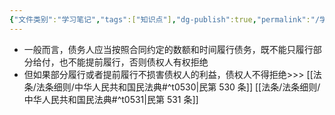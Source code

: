 ```yaml
---
{"文件类别":"学习笔记","tags":["知识点"],"dg-publish":true,"permalink":"/学习笔记/知识点/部分履行与提前履行规则/","dgPassFrontmatter":true}
---
```


- 一般而言，债务人应当按照合同约定的数额和时间履行债务，既不能只履行部分给付，也不能提前履行，否则债权人有权拒绝
- 但如果部分履行或者提前履行不损害债权人的利益，债权人不得拒绝>>> [[法条/法条细则/中华人民共和国民法典#^t0530\|民第 530 条]] [[法条/法条细则/中华人民共和国民法典#^t0531\|民第 531 条]]